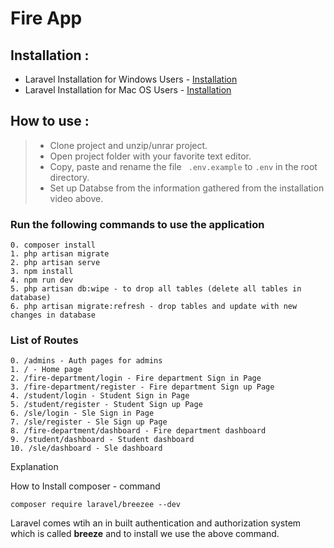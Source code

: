 # Fire App 
## Installation : 
 - Laravel Installation for Windows Users - [Installation](https://youtu.be/2qgS_MCvDfk)
 - Laravel Installation for Mac OS Users  - [Installation](https://youtu.be/DtUY8J2T-mc)

 ## How to use :
> - Clone project and unzip/unrar project.
> - Open project folder with your favorite text editor.
> - Copy, paste and rename the file ``` .env.example``` to ```.env``` in the root directory.
> - Set up Databse from the information gathered from the installation video above.

### Run the following commands to use the application
```
0. composer install
1. php artisan migrate
2. php artisan serve 
3. npm install
4. npm run dev
5. php artisan db:wipe - to drop all tables (delete all tables in database)
6. php artisan migrate:refresh - drop tables and update with new changes in database 
```
### List of Routes
```
0. /admins - Auth pages for admins
1. / - Home page
2. /fire-department/login - Fire department Sign in Page
3. /fire-department/register - Fire department Sign up Page
4. /student/login - Student Sign in Page
5. /student/register - Student Sign up Page
6. /sle/login - Sle Sign in Page
7. /sle/register - Sle Sign up Page
8. /fire-department/dashboard - Fire department dashboard
9. /student/dashboard - Student dashboard
10. /sle/dashboard - Sle dashboard
```

Explanation 

How to Install composer - command 

```composer require laravel/breezee --dev```

Laravel comes wtih an in built authentication and authorization system which is called **breeze** and to install we use the above command. 



